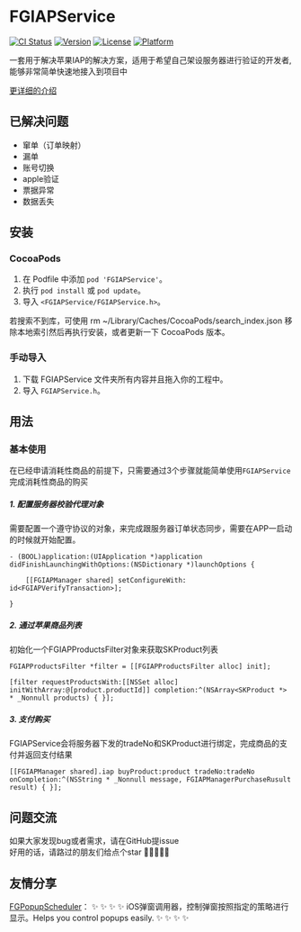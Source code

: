 # FGIAPService

[![CI Status](https://img.shields.io/travis/15757127193@163.com/FGIAPService.svg?style=flat)](https://travis-ci.org/15757127193@163.com/FGIAPService)
[![Version](https://img.shields.io/cocoapods/v/FGIAPService.svg?style=flat)](https://cocoapods.org/pods/FGIAPService)
[![License](https://img.shields.io/cocoapods/l/FGIAPService.svg?style=flat)](https://cocoapods.org/pods/FGIAPService)
[![Platform](https://img.shields.io/cocoapods/p/FGIAPService.svg?style=flat)](https://cocoapods.org/pods/FGIAPService)

一套用于解决苹果IAP的解决方案，适用于希望自己架设服务器进行验证的开发者, 能够非常简单快速地接入到项目中

[更详细的介绍](https://juejin.cn/post/6963969762703605791)

## 已解决问题
- 窜单（订单映射）
- 漏单
- 账号切换
- apple验证
- 票据异常
- 数据丢失


## 安装

### CocoaPods

1. 在 Podfile 中添加 `pod 'FGIAPService'`。
2. 执行 `pod install` 或 `pod update`。
3. 导入 `<FGIAPService/FGIAPService.h>`。

若搜索不到库，可使用 rm ~/Library/Caches/CocoaPods/search_index.json 移除本地索引然后再执行安装，或者更新一下 CocoaPods 版本。

### 手动导入

1. 下载 FGIAPService 文件夹所有内容并且拖入你的工程中。
2. 导入 `FGIAPService.h`。


## 用法

### 基本使用

在已经申请消耗性商品的前提下，只需要通过3个步骤就能简单使用`FGIAPService`完成消耗性商品的购买

##### 1. 配置服务器校验代理对象

需要配置一个遵守<FGIAPVerifyTransaction>协议的对象，来完成跟服务器订单状态同步，需要在APP一启动的时候就开始配置。
```
- (BOOL)application:(UIApplication *)application didFinishLaunchingWithOptions:(NSDictionary *)launchOptions {

    [[FGIAPManager shared] setConfigureWith: id<FGIAPVerifyTransaction>];
    
}
```


##### 2. 通过苹果商品列表

初始化一个FGIAPProductsFilter对象来获取SKProduct列表
```
FGIAPProductsFilter *filter = [[FGIAPProductsFilter alloc] init];

[filter requestProductsWith:[[NSSet alloc] initWithArray:@[product.productId]] completion:^(NSArray<SKProduct *> * _Nonnull products) { }];
```

##### 3. 支付购买

FGIAPService会将服务器下发的tradeNo和SKProduct进行绑定，完成商品的支付并返回支付结果
```
[[FGIAPManager shared].iap buyProduct:product tradeNo:tradeNo onCompletion:^(NSString * _Nonnull message, FGIAPManagerPurchaseRusult result) { }];
```


## 问题交流
如果大家发现bug或者需求，请在GitHub提issue    
好用的话，请路过的朋友们给点个star 🙏🙏🙏🙏🙏



## 友情分享 

[FGPopupScheduler](https://github.com/FoneG/FGPopupScheduler)：     ✨ ✨ ✨ ✨ iOS弹窗调用器，控制弹窗按照指定的策略进行显示。Helps you control popups easily. ✨ ✨ ✨ ✨
